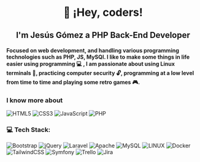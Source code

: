 <h1 align="center"> 👋 ¡Hey, coders! </h1>
<h2 align="center"> I'm Jesús Gómez a PHP Back-End Developer</h2>

#### Focused on web development, and handling various programming technologies such as PHP, JS, MySQl. I like to make some things in life easier using programming 💻 , I am passionate about using Linux terminals 🐧, practicing computer security 🔓, programming at a low level from time to time and playing some retro games 🎮.

### I know more about

![HTML5](https://img.shields.io/badge/html5-%23E34F26.svg?style=for-the-badge&logo=html5&logoColor=white)
![CSS3](https://img.shields.io/badge/css3-%231572B6.svg?style=for-the-badge&logo=css3&logoColor=white)
![JavaScript](https://img.shields.io/badge/javascript-%23323330.svg?style=for-the-badge&logo=javascript&logoColor=%23F7DF1E)
![PHP](https://img.shields.io/badge/php-%23777BB4.svg?style=for-the-badge&logo=php&logoColor=white) 

### 💻 Tech Stack:
![Bootstrap](https://img.shields.io/badge/bootstrap-%23563D7C.svg?style=for-the-badge&logo=bootstrap&logoColor=white) 
![jQuery](https://img.shields.io/badge/jquery-%230769AD.svg?style=for-the-badge&logo=jquery&logoColor=white) 
![Laravel](https://img.shields.io/badge/laravel-%23FF2D20.svg?style=for-the-badge&logo=laravel&logoColor=white) 
![Apache](https://img.shields.io/badge/apache-%23D42029.svg?style=for-the-badge&logo=apache&logoColor=white) 
![MySQL](https://img.shields.io/badge/mysql-%2300f.svg?style=for-the-badge&logo=mysql&logoColor=white) 
![LINUX](https://img.shields.io/badge/Linux-FCC624?style=for-the-badge&logo=linux&logoColor=black) 
![Docker](https://img.shields.io/badge/docker-%230db7ed.svg?style=for-the-badge&logo=docker&logoColor=white) 
![TailwindCSS](https://img.shields.io/badge/tailwindcss-%2338B2AC.svg?style=for-the-badge&logo=tailwind-css&logoColor=white) 
![Symfony](https://img.shields.io/badge/symfony-%23000000.svg?style=for-the-badge&logo=symfony&logoColor=white) 
![Trello](https://img.shields.io/badge/Trello-%23026AA7.svg?style=for-the-badge&logo=Trello&logoColor=white) 
![Jira](https://img.shields.io/badge/jira-%230A0FFF.svg?style=for-the-badge&logo=jira&logoColor=white)


   <!--- 
- ⚡ Quick bio: Software developer and a student.  

- 👀 I’m interested in: Software development, mainly the development of mobile and web applications.  

- 🌱 I’m currently learning: Web and mobile development frameworks like Flutter, Laravel and NodeJs.  

- 💞️ I’m looking to collaborate on: Any software development project.  

- 📫 How to reach me: jesusfran.dev@gmail.com.

-->
<!--- 
<p align="center"><img src="https://github-readme-stats-sigma-five.vercel.app/api/top-langs/?username=Jesus-fran&layout=compact&theme=gotham&langs_count=10" alt="Jesus-fran :: Top Langs" /></p>
--->
<!---
Jesus-fran/Jesus-fran is a ✨ special ✨ repository because its `README.md` (this file) appears on your GitHub profile.
You can click the Preview link to take a look at your changes.
--->
